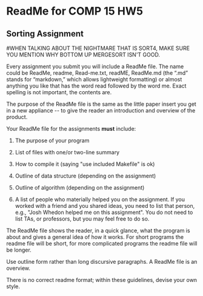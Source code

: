 # ReadMe for COMP 15 HW5
## Sorting Assignment 

#WHEN TALKING ABOUT THE NIGHTMARE THAT IS SORT4, MAKE SURE YOU MENTION WHY BOTTOM UP MERGESORT ISN'T GOOD.

Every assignment you submit you will include a ReadMe file. The name
could be ReadMe, readme, Read-me.txt, readME, ReadMe.md (the “.md”
stands for “markdown,” which allows lightweight formatting) or almost
anything you like that has the word read followed by the word me. Exact
spelling is not important, the contents are.

The purpose of the ReadMe file is the same as the little paper insert
you get in a new appliance -- to give the reader an introduction and
overview of the product.

Your ReadMe file for the assignments **must** include:

1.  The purpose of your program

2.  List of files with one/or two-line summary

3.  How to compile it (saying "use included Makefile" is ok)

4.  Outline of data structure (depending on the assignment)

5.  Outline of algorithm (depending on the assignment)

6.  A list of people who materially helped you on the assignment. If
    you worked with a friend and you shared ideas, you need to 
    list that person, e.g., "Josh Whedon helped me on this assignment".
    You do not need to list TAs, or professors, but you may feel free
    to do so.

The ReadMe file shows the reader, in a quick glance, what the program is
about and gives a general idea of how it works. For short programs the
readme file will be short, for more complicated programs the readme file
will be longer.

Use outline form rather than long discursive paragraphs. A ReadMe file
is an overview.

There is no correct readme format; within these guidelines, devise your
own style.
